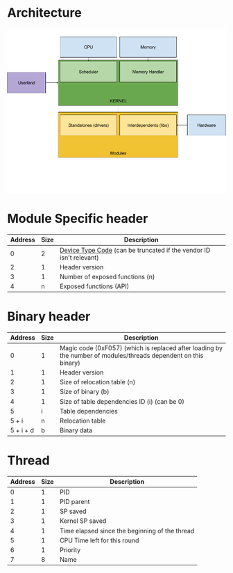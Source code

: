 Architecture
============
![](architecture-l3nn0x-proposal.png)

Module Specific header
======================

| Address | Size | Description |
|---------|------|-------------|
| 0       | 2    | [Device Type Code](https://github.com/techcompliant/TC-Specs/blob/master/device-type.md) (can be truncated if the vendor ID isn't relevant)  |
| 2       | 1    | Header version |
| 3       | 1    | Number of exposed functions (n) |
| 4       | n    | Exposed functions (API) |

Binary header
=============
| Address       | Size   | Description |
|---------------|--------|-------------|
| 0             | 1      | Magic code (0xF057) (which is replaced after loading by the number of modules/threads dependent on this binary) |
| 1             | 1      | Header version |
| 2             | 1      | Size of relocation table (n) |
| 3             | 1      | Size of binary (b) |
| 4             | 1      | Size of table dependencies ID (i) (can be 0) |
| 5             | i      | Table dependencies |
| 5 + i         | n      | Relocation table |
| 5 + i + d     | b      | Binary data |

Thread
======

| Address | Size | Description |
|---------|------|-------------|
| 0       | 1    | PID |
| 1       | 1    | PID parent |
| 2       | 1    | SP saved |
| 3       | 1    | Kernel SP saved |
| 4       | 1    | Time elapsed since the beginning of the thread |
| 5       | 1    | CPU Time left for this round |
| 6       | 1    | Priority |
| 7       | 8    | Name |
